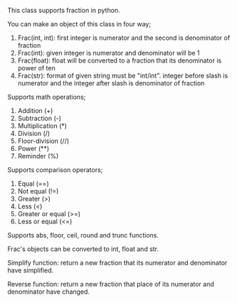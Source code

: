 This class supports fraction in python.

You can make an object of this class in four way;
1. Frac(int, int): first integer is numerator and the second is denominator of fraction
2. Frac(int): given integer is numerator and denominator will be 1
3. Frac(float): float will be converted to a fraction that its denominator is power of ten
4. Frac(str): format of given string must be "int/int". integer before slash is numerator and the integer after slash is denominator of fraction

Supports math operations;
1. Addition (+)
2. Subtraction (-)
3. Multiplication (*)
4. Division (/)
5. Floor-division (//)
6. Power (**)
7. Reminder (%)

Supports comparison operators;
1. Equal (==)
2. Not equal (!=)
3. Greater (>)
4. Less (<)
5. Greater or equal (>=)
6. Less or equal (<=)

Supports abs, floor, ceil, round and trunc functions.

Frac's objects can be converted to int, float and str.

Simplify function: return a new fraction that its numerator and denominator have simplified.

Reverse function: return a new fraction that place of its numerator and denominator have changed.
